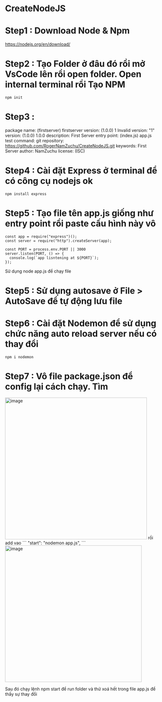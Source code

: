 # CreateNodeJS

# Step1 : Download Node & Npm

https://nodejs.org/en/download/

# Step2 : Tạo Folder ở đâu đó rồi mở VsCode lên rồi open folder. Open internal terminal rồi Tạo NPM
```
npm init
```

# Step3 : 
package name: (firstserver) firstserver
version: (1.0.0) 1
Invalid version: "1"
version: (1.0.0) 1.0.0
description: First Server
entry point: (index.js) app.js
test command: 
git repository: https://github.com/RogerNamZuchu/CreateNodeJS.git
keywords: First Server
author: NamZuchu
license: (ISC)  

# Step4 : Cài đặt Express ở terminal để có công cụ nodejs ok
```
npm install express
```

# Step5 : Tạo file tên app.js giống như entry point rồi paste cấu hình này vô
```
const app = require("express")();
const server = require("http").createServer(app);

const PORT = process.env.PORT || 3000
server.listen(PORT, () => {
  console.log(`app lisntening at ${PORT}`);
});
```

Sử dụng node app.js để chạy file


# Step5 : Sử dụng autosave ở File > AutoSave để tự động lưu file

# Step6 : Cài đặt Nodemon để sử dụng chức năng auto reload server nếu có thay đổi
```
npm i nodemon
```

# Step7 : Vô file package.json để config lại cách chạy. Tìm 
<img width="466" alt="image" src="https://user-images.githubusercontent.com/108333173/176154081-bd4c200c-238e-4061-b004-94522483839f.png">
rồi add vao 
```
"start": "nodemon app.js",
```
<img width="449" alt="image" src="https://user-images.githubusercontent.com/108333173/176154219-61553f90-91d0-4f36-bc28-f1d5b30cf068.png">

Sau đó chạy lệnh npm start để run folder và thử xoá hết trong file app.js để thấy sự thay đổi
